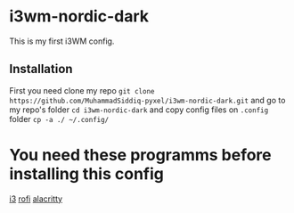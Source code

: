 # i3wm-nordic-dark

This is my first i3WM config. 

## Installation

First you need clone my repo
``git clone https://github.com/MuhammadSiddiq-pyxel/i3wm-nordic-dark.git``
and go to my repo's folder
``cd i3wm-nordic-dark``
and copy config files on ``.config`` folder
``cp -a ./ ~/.config/``

# You need these programms before installing this config

[i3](https://archlinux.org/packages/?name=i3-wm)
[rofi](https://archlinux.org/packages/?name=rofi)
[alacritty](https://archlinux.org/packages/?name=alacritty)
